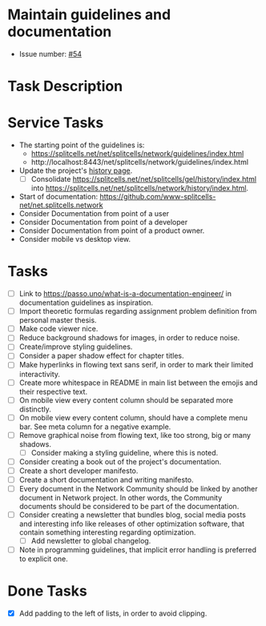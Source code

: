 # Maintain guidelines and documentation

* Issue number: [\#54](https://codeberg.org/splitcells-net/net.splitcells.network.community/issues/54)

# Task Description
# Service Tasks
* The starting point of the guidelines is:
    * https://splitcells.net/net/splitcells/network/guidelines/index.html
    * http://localhost:8443/net/splitcells/network/guidelines/index.html
* Update the project's [history page](https://splitcells.net/net/splitcells/network/history/index.html).
  * [ ] Consolidate https://splitcells.net/net/splitcells/gel/history/index.html into https://splitcells.net/net/splitcells/network/history/index.html.
* Start of documentation: https://github.com/www-splitcells-net/net.splitcells.network
* Consider Documentation from point of a user
* Consider Documentation from point of a developer
* Consider Documentation from point of a product owner.
* Consider mobile vs desktop view.
# Tasks
* [ ] Link to https://passo.uno/what-is-a-documentation-engineer/ in documentation guidelines as inspiration.
* [ ] Import theoretic formulas regarding assignment problem definition from personal master thesis.
* [ ] Make code viewer nice.
* [ ] Reduce background shadows for images, in order to reduce noise. 
* [ ] Create/improve styling guidelines.
* [ ] Consider a paper shadow effect for chapter titles.
* [ ] Make hyperlinks in flowing text sans serif, in order to mark their limited interactivity.
* [ ] Create more whitespace in README in main list between the emojis and their respective text.
* [ ] On mobile view every content column should be separated more distinctly.
* [ ] On mobile view every content column, should have a complete menu bar.
  See meta column for a negative example.
* [ ] Remove graphical noise from flowing text, like too strong, big or many shadows.
    * [ ] Consider making a styling guideline, where this is noted.
* [ ] Consider creating a book out of the project's documentation.
* [ ] Create a short developer manifesto.
* [ ] Create a short documentation and writing manifesto.
* [ ] Every document in the Network Community should be linked by another document in Network project.
  In other words, the Community documents should be considered to be part of the documentation.
* [ ] Consider creating a newsletter that bundles blog, social media posts and interesting info like releases of other optimization software, that contain something interesting regarding optimization.
    * [ ] Add newsletter to global changelog.
* [ ] Note in programming guidelines, that implicit error handling is preferred to explicit one.
# Done Tasks
* [x] Add padding to the left of lists, in order to avoid clipping.